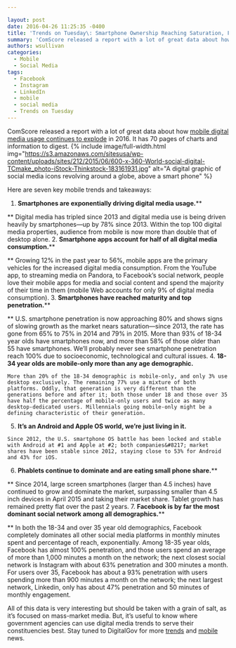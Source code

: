 ```yaml
---

layout: post
date: 2016-04-26 11:25:35 -0400
title: 'Trends on Tuesday\: Smartphone Ownership Reaching Saturation, Fueling Media Consumption'
summary: 'ComScore released a report with a lot of great data about how mobile digital media usage continues to explode in 2016. It has 70 pages of charts and information to digest. Here are seven key mobile trends and takeaways\: Smartphones are exponentially driving digital media usage. Digital media has tripled since 2013 and digital media'
authors: wsullivan
categories:
  - Mobile
  - Social Media
tags:
  - Facebook
  - Instagram
  - LinkedIn
  - mobile
  - social media
  - Trends on Tuesday
---
```


ComScore released a report with a lot of great data about how [mobile digital media usage continues to explode](http://www.comscore.com/Insights/Presentations-and-Whitepapers/2016/2016-US-Cross-Platform-Future-in-Focus) in 2016. It has 70 pages of charts and information to digest. 
{% include image/full-width.html img="https://s3.amazonaws.com/sitesusa/wp-content/uploads/sites/212/2015/06/600-x-360-World-social-digital-TCmake_photo-iStock-Thinkstock-183161931.jpg" alt="A digital graphic of social media icons revolving around a globe, above a smart phone" %} 

Here are seven key mobile trends and takeaways:

  1. **Smartphones are exponentially driving digital media usage.****
  
** Digital media has tripled since 2013 and digital media use is being driven heavily by smartphones—up by 78% since 2013. Within the top 100 digital media properties, audience from mobile is now more than double that of desktop alone.
  2. **Smartphone apps account for half of all digital media consumption.****
  
** Growing 12% in the past year to 56%, mobile apps are the primary vehicles for the increased digital media consumption. From the YouTube app, to streaming media on Pandora, to Facebook’s social network, people love their mobile apps for media and social content and spend the majority of their time in them (mobile Web accounts for only 9% of digital media consumption).
  3. **Smartphones have reached maturity and top penetration.****
  
** U.S. smartphone penetration is now approaching 80% and shows signs of slowing growth as the market nears saturation—since 2013, the rate has gone from 65% to 75% in 2014 and 79% in 2015. More than 93% of 18-34 year olds have smartphones now, and more than 58% of those older than 55 have smartphones. We&#8217;ll probably never see smartphone penetration reach 100% due to socioeconomic, technological and cultural issues.
  4. **18-34 year olds are mobile-only more than any age demographic.**
  
    More than 20% of the 18-34 demographic is mobile-only, and only 3% use desktop exclusively. The remaining 77% use a mixture of both platforms. Oddly, that generation is very different than the generations before and after it; both those under 18 and those over 35 have half the percentage of mobile-only users and twice as many desktop-dedicated users. Millennials going mobile-only might be a defining characteristic of their generation.
  5. **It’s an Android and Apple OS world, we’re just living in it.**
  
    Since 2012, the U.S. smartphone OS battle has been locked and stable with Android at #1 and Apple at #2; both companies&#8217; market shares have been stable since 2012, staying close to 53% for Android and 43% for iOS.
  6. **Phablets continue to dominate and are eating small phone share.****
  
** Since 2014, large screen smartphones (larger than 4.5 inches) have continued to grow and dominate the market, surpassing smaller than 4.5 inch devices in April 2015 and taking their market share. Tablet growth has remained pretty flat over the past 2 years.
  7. **Facebook is by far the most dominant social network among all demographics.****
  
** In both the 18-34 and over 35 year old demographics, Facebook completely dominates all other social media platforms in monthly minutes spent and percentage of reach, exponentially. Among 18-35 year olds, Facebook has almost 100% penetration, and those users spend an average of more than 1,000 minutes a month on the network; the next closest social network is Instagram with about 63% penetration and 300 minutes a month. For users over 35, Facebook has about a 93% penetration with users spending more than 900 minutes a month on the network; the next largest network, Linkedin, only has about 47% penetration and 50 minutes of monthly engagement.

All of this data is very interesting but should be taken with a grain of salt, as it’s focused on mass-market media. But, it’s useful to know where government agencies can use digital media trends to serve their constituencies best. Stay tuned to DigitalGov for more [trends](https://www.WHATEVER/tag/trends-on-tuesday/) and [mobile](https://www.WHATEVER/category/mobile/) news.